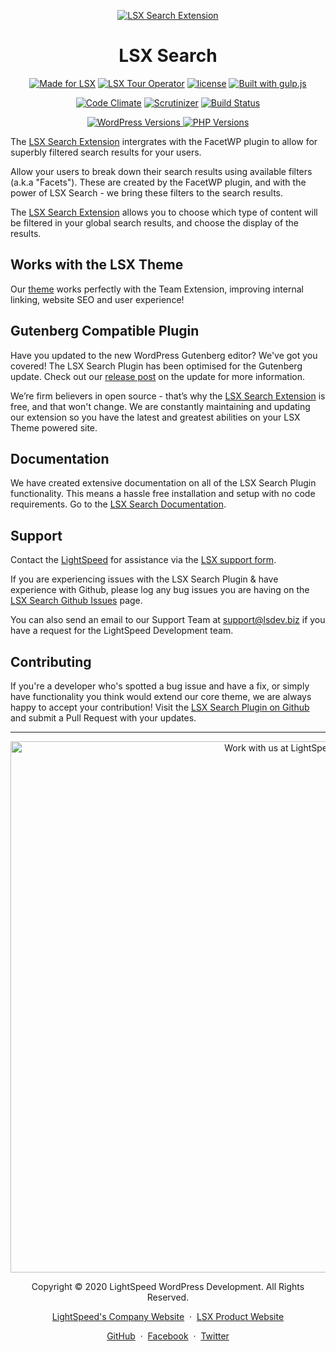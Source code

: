 <p align="center"><a target="_blank" href="https://www.lsdev.biz/lsx/extensions/search/"><img src="https://www.lsdev.biz/wp-content/uploads/2020/11/banner-1544x500-1.jpg" alt="LSX Search Extension"></a>
</p>
<h1 align="center">LSX Search</h1>

<p align="center">
  <a href="https://lsx.lsdev.biz/"><img src="https://www.lsdev.biz/lsx/wp-content/uploads/2019/06/Designed-for-LSX-Theme-blue.png" alt="Made for LSX"></a>
	<a href="https://lsdev.biz/lsx/extensions/tour-operator/"><img src="https://www.lsdev.biz/lsx/wp-content/uploads/2019/06/Designed-for-Tour-Operator-plugin-1098ad.png" alt="LSX Tour Operator"></a>
  <a href="https://www.gnu.org/licenses/gpl-3.0.en.html"><img src="https://poser.pugx.org/woocommerce/woocommerce/license" alt="license"></a>
  <a href="http://gulpjs.com/"><img src="https://img.shields.io/badge/built%20with-gulp.js-green.svg" alt="Built with gulp.js"></a> 
  </p>
<p align="center">
    <a href="https://codeclimate.com/github/lightspeeddevelopment/lsx-search/"><img src="https://codeclimate.com/github/lightspeeddevelopment/lsx-search/badges/gpa.svg" alt="Code Climate"></a>
    <a href="https://scrutinizer-ci.com/g/lightspeeddevelopment/lsx-search/?branch=master"><img src="https://scrutinizer-ci.com/g/lightspeeddevelopment/lsx-search/badges/quality-score.png?b=master" alt="Scrutinizer"></a>
    <a href="https://travis-ci.org/lightspeeddevelopment/lsx-search/"><img src="https://travis-ci.org/lightspeeddevelopment/lsx-search.svg?branch=master" alt="Build Status"></a>
</p>
<p align="center">
	<a href="https://wordpress.org/" target="_blank">
		<img src="https://img.shields.io/static/v1?label=&message=5.0+-+5.5&color=blue&style=flat-square&logo=wordpress&logoColor=white" alt="WordPress Versions">
	</a>
	<a href="https://www.php.net/" target="_blank">
		<img src="https://img.shields.io/static/v1?label=&message=5.6+-+7.3&color=777bb4&style=flat-square&logo=php&logoColor=white" alt="PHP Versions">
	</a>
</p>

The [LSX Search Extension](https://www.lsdev.biz/lsx//extensions/lsx-search/) intergrates with the FacetWP plugin to allow for superbly filtered search results for your users. 

Allow your users to break down their search results using available filters (a.k.a "Facets"). These are created by the FacetWP plugin, and with the power of LSX Search - we bring these filters to the search results. 

The [LSX Search Extension](https://www.lsdev.biz/lsx//extensions/lsx-search/) allows you to choose which type of content will be filtered in your global search results, and choose the display of the results. 

## Works with the LSX Theme
Our  [theme](https://www.lsdev.biz/lsx/) works perfectly with the Team Extension, improving internal linking, website SEO and user experience! 

## Gutenberg Compatible Plugin
Have you updated to the new WordPress Gutenberg editor? We've got you covered! The LSX Search Plugin has been optimised for the Gutenberg update. Check out our [release post](https://lsdev.biz/lsx-blocks-available-on-wordpress-org/) on the update for more information.

We’re firm believers in open source - that’s why the [LSX Search Extension](https://www.lsdev.biz/lsx/extensions/lsx-search/) is free, and that won't change. We are constantly maintaining and updating our extension so you have the latest and greatest abilities on your LSX Theme powered site. 

## Documentation

We have created extensive documentation on all of the LSX Search Plugin functionality. This means a hassle free installation and setup with no code requirements. Go to the [LSX Search Documentation](https://www.lsdev.biz/lsx/documentation/lsx-extensions/lsx-search/).

## Support

Contact the [LightSpeed](https://lsdev.biz/) for assistance via the [LSX support form](https://www.lsdev.biz/lsx/support/).

If you are experiencing issues with the LSX Search Plugin & have experience with Github, please log any bug issues you are having on the [LSX Search Github Issues](https://github.com/lightspeeddevelopment/lsx-search/issues/) page.

You can also send an email to our Support Team at [support@lsdev.biz](mailto:support@lsdev.biz) if you have a request for the LightSpeed Development team.

## Contributing

If you're a developer who's spotted a bug issue and have a fix, or simply have functionality you think would extend our core theme, we are always happy to accept your contribution! Visit the [LSX Search Plugin on Github](https://github.com/lightspeeddevelopment/lsx-search/) and submit a Pull Request with your updates.

---
<p align="center">
  <a href="https://www.lsdev.biz/contact/"><img src="https://www.lsdev.biz/wp-content/uploads/2020/02/work-with-lightspeed.png" width="850" alt="Work with us at LightSpeed"></a>
</p>
<p align="center">
  Copyright © 2020 LightSpeed WordPress Development. All Rights Reserved.
</p>
<p align="center">
  <a href="https://www.lsdev.biz">LightSpeed's Company Website</a> &nbsp;&middot;&nbsp;
  <a href="https://www.lsdev.biz/lsx/">LSX Product Website</a>
</p>
<p align="center">
  <a href="https://github.com/lightspeeddevelopment">GitHub</a> &nbsp;&middot;&nbsp;
  <a href="https://facebook.com/lightspeedwordpressdevelopment">Facebook</a> &nbsp;&middot;&nbsp;
  <a href="https://twitter.com/lightspeedwp">Twitter</a>
</p>



